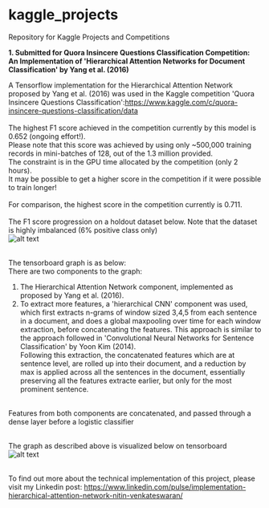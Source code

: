 # kaggle_projects
Repository for Kaggle Projects and Competitions


**1. Submitted for Quora Insincere Questions Classification Competition: <br />
An Implementation of 'Hierarchical Attention Networks for Document Classification' by Yang et al. (2016)**

A Tensorflow implementation for the Hierarchical Attention Network proposed by Yang et al. (2016) was used in the Kaggle competition 'Quora Insincere Questions Classification':https://www.kaggle.com/c/quora-insincere-questions-classification/data <br /> <br />
The highest F1 score achieved in the competition currently by this model is 0.652 (ongoing effort!). <br /> Please note that this score was achieved by using only ~500,000 training records in mini-batches of 128, out of the 1.3 million provided. <br/> The constraint is in the GPU time allocated by the competition (only 2 hours). <br/> It may be possible to get a higher score in the competition if it were possible to train longer! 
<br /> <br /> 
For comparison, the highest score in the competition currently is 0.711.
<br /> <br />
The F1 score progression on a holdout dataset below. Note that the dataset is highly imbalanced (6% positive class only) <br/>
![alt text](https://github.com/nitinvwaran/kaggle_projects/blob/master/f1_score_valid.PNG) <br /> <br />

The tensorboard graph is as below: <br/>
There are two components to the graph: <br/>
1) The Hierarchical Attention Network component, implemented as proposed by Yang et al. (2016). <br/>
2) To extract more features, a 'hierarchical CNN' component was used, which first extracts n-grams of window sized 3,4,5 from each sentence in a  document, and does a global maxpooling over time for each window extraction, before concatenating the features. This approach is similar to the approach followed in 'Convolutional Neural Networks for Sentence Classification' by Yoon Kim (2014). <br/>
Following this extraction, the concatenated features which are at sentence level, are rolled up into their document, and a reduction by max is applied across all the sentences in the document, essentially preserving all the features extracte earlier, but only for the most prominent sentence. <br /> <br/>

Features from both components are concatenated, and passed through a dense layer before a logistic classifier <br/> <br/>

The graph as described above is visualized below on tensorboard <br />
![alt text](https://github.com/nitinvwaran/kaggle_projects/blob/master/tensorboard_graph.PNG) <br /> <br />

To find out more about the technical implementation of this project, please visit my Linkedin post: https://www.linkedin.com/pulse/implementation-hierarchical-attention-network-nitin-venkateswaran/
